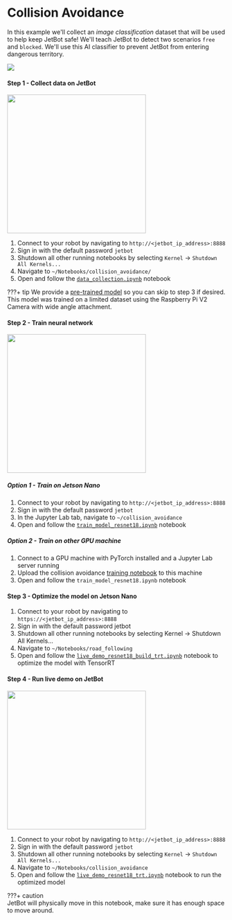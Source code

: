 # Collision Avoidance 

In this example we'll collect an *image classification* dataset that will be used to help keep
JetBot safe!  We'll teach JetBot to detect two scenarios ``free`` and ``blocked``.  We'll use this AI classifier to prevent JetBot from entering dangerous territory.

[![](http://img.youtube.com/vi/6cLk9TSgFSw/0.jpg)](http://www.youtube.com/watch?v=6cLk9TSgFSw "Launching of JetBots")

#### Step 1 - Collect data on JetBot

<a href="https://raw.githubusercontent.com/wiki/NVIDIA-AI-IOT/jetbot/images/JL03a_Data-Collection.png"><img src="https://raw.githubusercontent.com/wiki/NVIDIA-AI-IOT/jetbot/images/JL03a_Data-Collection.png" height="320"></a>

1. Connect to your robot by navigating to ``http://<jetbot_ip_address>:8888``
2. Sign in with the default password ``jetbot``
2. Shutdown all other running notebooks by selecting ``Kernel`` -> ``Shutdown All Kernels...``
3. Navigate to ``~/Notebooks/collision_avoidance/``
4. Open and follow the [``data_collection.ipynb``](https://github.com/NVIDIA-AI-IOT/jetbot/blob/master/notebooks/collision_avoidance/data_collection.ipynb) notebook

???+ tip 
    We provide a [pre-trained model](https://drive.google.com/open?id=1UsRax8bR3R-e-0-80KfH2zAt-IyRPtnW) so you can skip to step 3 if desired.  This model was trained on a limited dataset using the Raspberry Pi V2 Camera with wide angle attachment.

#### Step 2 - Train neural network

<a href="https://raw.githubusercontent.com/wiki/NVIDIA-AI-IOT/jetbot/images/JL03b_Training.png"><img src="https://raw.githubusercontent.com/wiki/NVIDIA-AI-IOT/jetbot/images/JL03b_Training.png" height="320"></a>

##### Option 1 - Train on Jetson Nano
1. Connect to your robot by navigating to ``http://<jetbot_ip_address>:8888``
2. Sign in with the default password ``jetbot``
3. In the Jupyter Lab tab, navigate to ``~/collision_avoidance``
5. Open and follow the [``train_model_resnet18.ipynb``](https://github.com/NVIDIA-AI-IOT/jetbot/blob/master/notebooks/collision_avoidance/data_collection.ipynb) notebook

##### Option 2 - Train on other GPU machine
1. Connect to a GPU machine with PyTorch installed and a Jupyter Lab server running
2. Upload the collision avoidance [training notebook](https://github.com/NVIDIA-AI-IOT/jetbot/blob/master/notebooks/collision_avoidance/train_model_resnet18.ipynb) to this machine
3. Open and follow the ``train_model_resnet18.ipynb`` notebook


#### Step 3 - Optimize the model on Jetson Nano

1. Connect to your robot by navigating to ``https://<jetbot_ip_address>:8888``
2. Sign in with the default password jetbot
3. Shutdown all other running notebooks by selecting Kernel -> Shutdown All Kernels...
4. Navigate to ``~/Notebooks/road_following``
5. Open and follow the [``live_demo_resnet18_build_trt.ipynb``](https://github.com/NVIDIA-AI-IOT/jetbot/blob/master/notebooks/collision_avoidance/live_demo_resnet18_build_trt.ipynb) notebook to optimize the model with TensorRT

#### Step 4 - Run live demo on JetBot

<a href="https://raw.githubusercontent.com/wiki/NVIDIA-AI-IOT/jetbot/images/JL03c_Live-demo.png"><img src="https://raw.githubusercontent.com/wiki/NVIDIA-AI-IOT/jetbot/images/JL03c_Live-demo.png" height="320"></a>

1. Connect to your robot by navigating to ``http://<jetbot_ip_address>:8888``
2. Sign in with the default password ``jetbot``
3. Shutdown all other running notebooks by selecting ``Kernel`` -> ``Shutdown All Kernels...``
4. Navigate to ``~/Notebooks/collision_avoidance``
5. Open and follow the [``live_demo_resnet18_trt.ipynb``](https://github.com/NVIDIA-AI-IOT/jetbot/blob/master/notebooks/collision_avoidance/live_demo_resnet18_trt.ipynb) notebook to run the optimized model

???+ caution   
    JetBot will physically move in this notebook, make sure it has enough space to move around.

 
